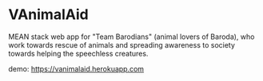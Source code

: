 # VAnimalAid

MEAN stack web app for "Team Barodians" (animal lovers of Baroda), who work towards rescue of animals and spreading awareness to society towards helping the speechless creatures.

demo: https://vanimalaid.herokuapp.com
